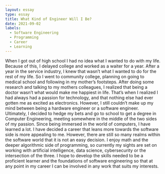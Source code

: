 ```yaml
---
layout: essay
type: essay
title: What Kind of Engineer Will I Be?
date: 2021-09-02
labels:
  - Software Engineering
  - Programming
  - Career
  - Learning
---
```



When I got out of high school I had no idea what I wanted to do with my life. Because of this, I delayed college and worked as a waiter for a year. After a year in the service industry, I knew that wasn’t what I wanted to do for the rest of my life. So I went to community college, planning on going to medical school and following in my mother’s footsteps. After doing some research and talking to my mothers colleagues, I realized that being a doctor wasn’t what would make me happiest in life.
That’s when I realized I had always had a passion for technology, and that nothing else had ever gotten me as excited as electronics. However, I still couldn’t make up my mind between being a hardware engineer or a software engineer. Ultimately, I decided to hedge my bets and go to school to get a degree in Computer Engineering, meeting somewhere in the middle of the two sides of my passion.
Since being immersed in the world of computers, I have learned a lot. I have decided a career that leans more towards the software side is more appealing to me. However, there are still so many realms within the software world that it is not an easy decision. I enjoy math and the deeper algorithmic side of programming, so currently my sights are set on working with artificial intelligence, data science, cybersecurity or the intersection of the three. I hope to develop the skills needed to be a proficient learner and the foundations of software engineering so that at any point in my career I can be involved in any work that suits my interests. 
